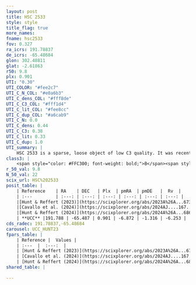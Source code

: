 ```yaml
---
layout: post
title: HSC 2533
style: style
title_flag: true
more_names: 
fname: hsc2533
fov: 0.327
ra_icrs: 191.78837
de_icrs: -65.48684
glon: 302.48811
glat: -2.61863
r50: 9.8
plx: 0.901
UTI: "0.30"
UTI_COLOR: "#fee2c7"
UTI_C_N_COL: "#e0a6b3"
UTI_C_dens_COL: "#fff8de"
UTI_C_C3_COL: "#fff1d4"
UTI_C_lit_COL: "#fee8cc"
UTI_C_dup_COL: "#a6cab9"
UTI_C_N: 0.0
UTI_C_dens: 0.44
UTI_C_C3: 0.38
UTI_C_lit: 0.33
UTI_C_dup: 1.0
UTI_summary: |
    HSC 2533 is a sparse, loose object of low C3 quality. It was recently reported in the literature.<br><br><span style="color: #99180f; font-weight: bold;">Warning: </span>contains less than 25 stars with <i>P>0.5</i> estimated.
class3: |
    <span style="color: #FFC300; font-weight: bold;">B</span><span style="color: red; font-weight: bold;">C</span>
r_50_val: 9.8
N_50_val: 22
scix_url: HSC%202533
posit_table: |
    | Reference    | RA    | DEC   | Plx  | pmRA  | pmDE   |  Rv  |
    | :---         | :---: | :---: | :---: | :---: | :---: | :---: |
    |[Hunt & Reffert (2023)](https://scixplorer.org/abs/2023A%26A...673A.114H) | 191.845 | -65.528 | 0.905 | -6.901 | -1.316 | -10.619 |
    |[Cavallo et al. (2024)](https://scixplorer.org/abs/2024AJ....167...12C) | 191.752 | -65.503 | 0.905 | -- | -- | -- |
    |[Hunt & Reffert (2024)](https://scixplorer.org/abs/2024A%26A...686A..42H) | 191.845 | -65.528 | 0.905 | -6.901 | -1.316 | -10.619 |
    | **UCC** |191.788 | -65.487 | 0.901 | -6.872 | -1.316 | -6.253 | 
cds_radec: 191.78837,-65.48684
carousel: UCC_HUNT23
fpars_table: |
    | Reference |  Values |
    | :---  |  :---:  |
    | [Hunt & Reffert (2023)](https://scixplorer.org/abs/2023A%26A...673A.114H) | `AV50=0.824, diffAV50=0.517, MOD50=10.123, logAge50=7.898` |
    | [Cavallo et al. (2024)](https://scixplorer.org/abs/2024AJ....167...12C) | `AV50=0.73, dMod50=10.43, logAge50=7.76, [Fe/H]50=0.38` |
    | [Hunt & Reffert (2024)](https://scixplorer.org/abs/2024A%26A...686A..42H) | `MassJ=92.7323` |
shared_table: |
    
---
```

